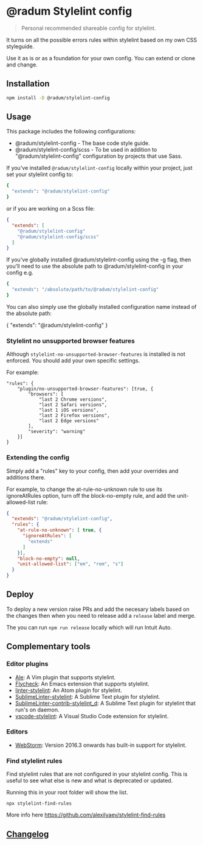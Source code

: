 # @radum Stylelint config

> Personal recommended shareable config for stylelint.

It turns on all the possible errors rules within stylelint based on my own CSS styleguide.

Use it as is or as a foundation for your own config. You can extend or clone and change.

## Installation

```bash
npm install -D @radum/stylelint-config
```

## Usage

This package includes the following configurations:

- @radum/stylelint-config - The base code style guide.
- @radum/stylelint-config/scss - To be used in addition to "@radum/stylelint-config" configuration by projects that use Sass.

If you've installed `@radum/stylelint-config` locally within your project, just set your stylelint config to:

```bash
{
  "extends": "@radum/stylelint-config"
}
```

or if you are working on a Scss file:

```json
{
  "extends": [
    "@radum/stylelint-config"
    "@radum/stylelint-config/scss"
  ]
}
```

If you've globally installed @radum/stylelint-config using the -g flag, then you'll need to use the absolute path to @radum/stylelint-config in your config e.g.

```bash
{
  "extends": "/absolute/path/to/@radum/stylelint-config"
}
```

You can also simply use the globally installed configuration name instead of the absolute path:

{
  "extends": "@radum/stylelint-config"
}

### Stylelint no unsupported browser features

Although `stylelint-no-unsupported-browser-features` is installed is not enforced. You should add your own specific settings.

For example:

```
"rules": {
	"plugin/no-unsupported-browser-features": [true, {
		"browsers": [
			"last 2 Chrome versions",
			"last 2 Safari versions",
			"last 1 iOS versions",
			"last 2 Firefox versions",
			"last 2 Edge versions"
		],
		"severity": "warning"
	}]
}
```

### Extending the config

Simply add a "rules" key to your config, then add your overrides and additions there.

For example, to change the at-rule-no-unknown rule to use its ignoreAtRules option, turn off the block-no-empty rule, and add the unit-allowed-list rule:

```json
{
  "extends": "@radum/stylelint-config",
  "rules": {
    "at-rule-no-unknown": [ true, {
      "ignoreAtRules": [
        "extends"
      ]
    }],
    "block-no-empty": null,
    "unit-allowed-list": ["em", "rem", "s"]
  }
}
```

## Deploy

To deploy a new version raise PRs and add the necesary labels based on the changes then when you need to release add a `release` label and merge.

The you can run `npm run release` locally which will run Intuit Auto.

## Complementary tools

### Editor plugins

-   [Ale](https://github.com/w0rp/ale): A Vim plugin that supports stylelint.
-   [Flycheck](https://github.com/flycheck/flycheck): An Emacs extension that supports stylelint.
-   [linter-stylelint](https://github.com/AtomLinter/linter-stylelint): An Atom plugin for stylelint.
-   [SublimeLinter-stylelint](https://github.com/SublimeLinter/SublimeLinter-stylelint): A Sublime Text plugin for stylelint.
-   [SublimeLinter-contrib-stylelint_d](https://github.com/jo-sm/SublimeLinter-contrib-stylelint_d): A Sublime Text plugin for stylelint that run's on daemon.
-   [vscode-stylelint](https://github.com/shinnn/vscode-stylelint): A Visual Studio Code extension for stylelint.

### Editors

-   [WebStorm](https://blog.jetbrains.com/webstorm/2016/09/webstorm-2016-3-eap-163-4830-stylelint-usages-for-default-exports-and-more/): Version 2016.3 onwards has built-in support for stylelint.

### Find stylelint rules

Find stylelint rules that are not configured in your stylelint config. This is useful to see what else is new and what is deprecated or updated.

Running this in your root folder will show the list.

```
npx stylelint-find-rules
```

More info here https://github.com/alexilyaev/stylelint-find-rules

## [Changelog](CHANGELOG.md)
